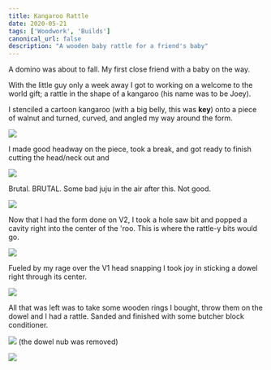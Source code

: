 ```yaml
---
title: Kangaroo Rattle
date: 2020-05-21
tags: ['Woodwork', 'Builds']
canonical_url: false
description: "A wooden baby rattle for a friend's baby"
---
```


A domino was about to fall. My first close friend with a baby on the way.

With the little guy only a week away I got to working on a welcome to the world gift; a rattle in the shape of a kangaroo (his name was to be Joey).

I stenciled a cartoon kangaroo (with a big belly, this was **key**) onto a piece of walnut and turned, curved, and angled my way around the form. 

![](./images/joey-rattle/v1.jpg)

I made good headway on the piece, took a break, and got ready to finish cutting the head/neck out and

![](./images/joey-rattle/headless.jpg)

Brutal. BRUTAL. Some bad juju in the air after this. Not good.

![](./images/joey-rattle/cut_nala.jpg)

Now that I had the form done on V2, I took a hole saw bit and popped a cavity right into the center of the 'roo. This is where the rattle-y bits would go.

![](./images/joey-rattle/hole.jpg)

Fueled by my rage over the V1 head snapping I took joy in sticking a dowel right through its center.

![](./images/joey-rattle/impaled.jpg)

All that was left was to take some wooden rings I bought, throw them on the dowel and I had a rattle. Sanded and finished with some butcher block conditioner.

![](./images/joey-rattle/finished.jpg)
(the dowel nub was removed)

![](./images/joey-rattle/finished_bow.jpg)

